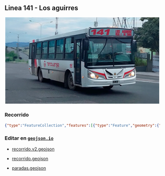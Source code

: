 ## Linea 141 - Los aguirres

<p align="center"><img src="../img/landscape.webp" width="500px" /></p>

### Recorrido

```geojson
{"type":"FeatureCollection","features":[{"type":"Feature","geometry":{"type":"LineString","coordinates":[[-65.237583,-26.915382],[-65.236669,-26.915318],[-65.235836,-26.91367],[-65.234984,-26.912028],[-65.234146,-26.910361],[-65.233615,-26.908598],[-65.2333,-26.906935],[-65.233154,-26.905121],[-65.233004,-26.903287],[-65.232608,-26.901458],[-65.231893,-26.899731],[-65.232077,-26.897936],[-65.231583,-26.896224],[-65.231041,-26.894458],[-65.23061,-26.892636],[-65.230186,-26.89081],[-65.229777,-26.888991],[-65.229371,-26.887167],[-65.228794,-26.885399],[-65.227958,-26.883706],[-65.227146,-26.882015],[-65.22629,-26.880342],[-65.225501,-26.878669],[-65.224698,-26.877006],[-65.223941,-26.8753],[-65.223195,-26.873602],[-65.222438,-26.871895],[-65.221772,-26.87015],[-65.221458,-26.868356],[-65.221117,-26.866552],[-65.220634,-26.864772],[-65.220293,-26.863725],[-65.2198,-26.862252],[-65.219226,-26.860531],[-65.218621,-26.858759],[-65.217968,-26.856998],[-65.21737,-26.855228],[-65.216797,-26.853465],[-65.216206,-26.851695],[-65.215667,-26.849941],[-65.215231,-26.848129],[-65.214786,-26.846328],[-65.214326,-26.844748],[-65.214247,-26.844768],[-65.212933,-26.844969],[-65.212911,-26.84488],[-65.212492,-26.843176],[-65.212085,-26.841363],[-65.21164,-26.839606],[-65.211198,-26.837814],[-65.210808,-26.836049],[-65.210528,-26.835477],[-65.208603,-26.835835],[-65.206588,-26.836315],[-65.204578,-26.836763],[-65.202647,-26.837273],[-65.200698,-26.837748],[-65.198722,-26.838225],[-65.198142,-26.836865],[-65.197883,-26.83627],[-65.197843,-26.835987],[-65.197526,-26.835088],[-65.1975,-26.834932],[-65.197298,-26.833922],[-65.197128,-26.833966],[-65.194911,-26.834497],[-65.194851,-26.834329],[-65.194525,-26.833502],[-65.193639,-26.833373],[-65.193065,-26.833543],[-65.193061,-26.833682],[-65.193074,-26.835444],[-65.192997,-26.837246],[-65.19324167355161,-26.837329781877852],[-65.194212,-26.83732],[-65.194568,-26.837277],[-65.195649,-26.837206],[-65.19596,-26.837312],[-65.197846,-26.836815],[-65.19818,-26.836842],[-65.198208,-26.836939],[-65.198607,-26.83865],[-65.199085,-26.840544],[-65.199562,-26.841948],[-65.199723,-26.841921],[-65.201637,-26.841541],[-65.203775,-26.841088],[-65.205782,-26.840718],[-65.207789,-26.840339],[-65.209903,-26.839929],[-65.211919,-26.839572],[-65.213333,-26.8394],[-65.213768,-26.841156],[-65.213911,-26.842015],[-65.213863,-26.842366],[-65.214274,-26.844072],[-65.2150498435833,-26.845867101888437],[-65.215231,-26.847748],[-65.215687,-26.849594],[-65.216266,-26.851429],[-65.216887,-26.853357],[-65.217481,-26.855207],[-65.218298,-26.857445],[-65.218969,-26.859409],[-65.21963,-26.861435],[-65.220274,-26.863269],[-65.220959,-26.865403],[-65.221335,-26.867212],[-65.221721,-26.869349],[-65.222238,-26.871182],[-65.222978,-26.872961],[-65.223769,-26.874743],[-65.224599,-26.876547],[-65.22541,-26.878234],[-65.226298,-26.880042],[-65.227035,-26.881695],[-65.227092,-26.881806],[-65.227886,-26.883412],[-65.228736,-26.885114],[-65.229183,-26.886157],[-65.229385,-26.887036],[-65.229808,-26.888885],[-65.230237,-26.890828],[-65.230701,-26.892847],[-65.231217,-26.89503],[-65.232092,-26.897523],[-65.232578,-26.90125],[-65.233015,-26.903164],[-65.233174,-26.90516],[-65.233749,-26.909191],[-65.234547,-26.911032],[-65.235364,-26.912694],[-65.236287,-26.914532],[-65.236803,-26.915372],[-65.236991,-26.915336],[-65.23746,-26.915333]]},"properties":{"name":"Linea 141 - Los Aguirres"}}]}
```

### Editar en [`geojson.io`](https://geojson.io/#map=11/-26.8139/-65.2008)

- [recorrido.v2.geojson](https://geojson.io/#data=data:text/x-url,https%3A%2F%2Fraw.githubusercontent.com%2FFrancoJavierGadea%2FTucuman-colectivos%2Frefs%2Fheads%2Fmain%2Fpublic%2Fdata%2Finterurbano%2F141%2Flos-aguirres%2Frecorrido.v2.geojson)

- [recorrido.geojson](https://geojson.io/#data=data:text/x-url,https%3A%2F%2Fraw.githubusercontent.com%2FFrancoJavierGadea%2FTucuman-colectivos%2Frefs%2Fheads%2Fmain%2Fpublic%2Fdata%2Finterurbano%2F141%2Flos-aguirres%2Frecorrido.geojson)

- [paradas.geojson](https://geojson.io/#data=data:text/x-url,https%3A%2F%2Fraw.githubusercontent.com%2FFrancoJavierGadea%2FTucuman-colectivos%2Frefs%2Fheads%2Fmain%2Fpublic%2Fdata%2Finterurbano%2F141%2Flos-aguirres%2Fparadas.geojson)